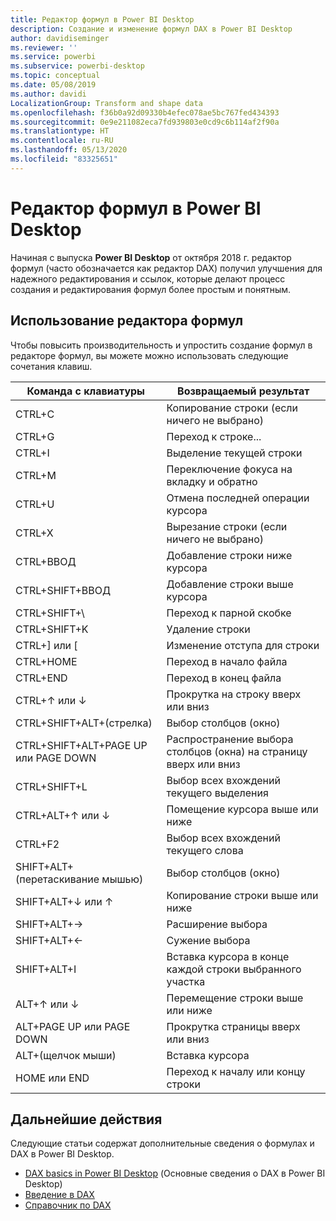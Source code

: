 ```yaml
---
title: Редактор формул в Power BI Desktop
description: Создание и изменение формул DAX в Power BI Desktop
author: davidiseminger
ms.reviewer: ''
ms.service: powerbi
ms.subservice: powerbi-desktop
ms.topic: conceptual
ms.date: 05/08/2019
ms.author: davidi
LocalizationGroup: Transform and shape data
ms.openlocfilehash: f36b0a92d09330b4efec078ae5bc767fed434393
ms.sourcegitcommit: 0e9e211082eca7fd939803e0cd9c6b114af2f90a
ms.translationtype: HT
ms.contentlocale: ru-RU
ms.lasthandoff: 05/13/2020
ms.locfileid: "83325651"
---
```

# <a name="formula-editor-in-power-bi-desktop"></a>Редактор формул в Power BI Desktop

Начиная с выпуска **Power BI Desktop** от октября 2018 г. редактор формул (часто обозначается как редактор DAX) получил улучшения для надежного редактирования и ссылок, которые делают процесс создания и редактирования формул более простым и понятным. 

## <a name="using-the-formula-editor"></a>Использование редактора формул

Чтобы повысить производительность и упростить создание формул в редакторе формул, вы можете можно использовать следующие сочетания клавиш.


|Команда с клавиатуры  |Возвращаемый результат  |
|---------|---------|
|CTRL+C  | Копирование строки (если ничего не выбрано) |
|CTRL+G  |Переход к строке... |
|CTRL+I  |Выделение текущей строки  |
|CTRL+M  |Переключение фокуса на вкладку и обратно |
|CTRL+U  |Отмена последней операции курсора  |
|CTRL+X   | Вырезание строки (если ничего не выбрано) |
|CTRL+ВВОД  |Добавление строки ниже курсора  |
|CTRL+SHIFT+ВВОД  |Добавление строки выше курсора  |
|CTRL+SHIFT+\  |Переход к парной скобке  |
|CTRL+SHIFT+K  |Удаление строки  |
|CTRL+] или [  |Изменение отступа для строки  |
|CTRL+HOME  |Переход в начало файла  |
|CTRL+END  |Переход в конец файла  |
|CTRL+↑ или ↓   |Прокрутка на строку вверх или вниз  |
|CTRL+SHIFT+ALT+(стрелка)  |Выбор столбцов (окно)  |
|CTRL+SHIFT+ALT+PAGE UP или PAGE DOWN  |Распространение выбора столбцов (окна) на страницу вверх или вниз |
|CTRL+SHIFT+L  |Выбор всех вхождений текущего выделения |
|CTRL+ALT+↑ или ↓  |Помещение курсора выше или ниже  |
|CTRL+F2  |Выбор всех вхождений текущего слова | 
|SHIFT+ALT+(перетаскивание мышью) |Выбор столбцов (окно)  |
|SHIFT+ALT+↓ или ↑  |Копирование строки выше или ниже  |
|SHIFT+ALT+→  |Расширение выбора  |
|SHIFT+ALT+←  |Сужение выбора |
|SHIFT+ALT+I  |Вставка курсора в конце каждой строки выбранного участка |
|ALT+↑ или ↓  | Перемещение строки выше или ниже |
|ALT+PAGE UP или PAGE DOWN  |Прокрутка страницы вверх или вниз  |
|ALT+(щелчок мыши)  |Вставка курсора  |
|HOME или END  |Переход к началу или концу строки  |

## <a name="next-steps"></a>Дальнейшие действия

Следующие статьи содержат дополнительные сведения о формулах и DAX в Power BI Desktop.

* [DAX basics in Power BI Desktop](desktop-quickstart-learn-dax-basics.md) (Основные сведения о DAX в Power BI Desktop)
* [Введение в DAX](https://docs.microsoft.com/power-bi/guided-learning/introductiontodax?tutorial-step=1)
* [Справочник по DAX](https://msdn.microsoft.com/query-bi/dax/data-analysis-expressions-dax-reference)

